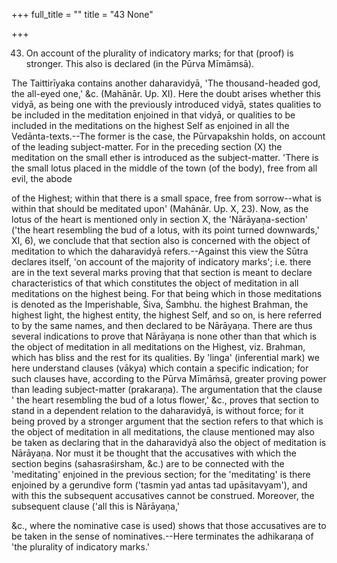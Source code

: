 +++
full_title = ""
title = "43 None"

+++


43. On account of the plurality of indicatory marks; for that (proof) is stronger. This also is declared (in the Pūrva Mīmāmsā).

The Taittirīyaka contains another daharavidyā, 'The thousand-headed god, the all-eyed one,' &c. (Mahānār. Up. XI). Here the doubt arises whether this vidyā, as being one with the previously introduced vidyā, states qualities to be included in the meditation enjoined in that vidyā, or qualities to be included in the meditations on the highest Self as enjoined in all the Vedānta-texts.--The former is the case, the Pūrvapakshin holds, on account of the leading subject-matter. For in the preceding section (X) the meditation on the small ether is introduced as the subject-matter. 'There is the small lotus placed in the middle of the town (of the body), free from all evil, the abode

of the Highest; within that there is a small space, free from sorrow--what is within that should be meditated upon' (Mahānār. Up. X, 23). Now, as the lotus of the heart is mentioned only in section X, the 'Nārāyaṇa-section' ('the heart resembling the bud of a lotus, with its point turned downwards,' XI, 6), we conclude that that section also is concerned with the object of meditation to which the daharavidyā refers.--Against this view the Sūtra declares itself, 'on account of the majority of indicatory marks'; i.e. there are in the text several marks proving that that section is meant to declare characteristics of that which constitutes the object of meditation in all meditations on the highest being. For that being which in those meditations is denoted as the Imperishable, Śiva, Śambhu. the highest Brahman, the highest light, the highest entity, the highest Self, and so on, is here referred to by the same names, and then declared to be Nārāyaṇa. There are thus several indications to prove that Nārāyaṇa is none other than that which is the object of meditation in all meditations on the Highest, viz. Brahman, which has bliss and the rest for its qualities. By 'linga' (inferential mark) we here understand clauses (vākya) which contain a specific indication; for such clauses have, according to the Pūrva Mīmāṁsā, greater proving power than leading subject-matter (prakaraṇa). The argumentation that the clause ' the heart resembling the bud of a lotus flower,' &c., proves that section to stand in a dependent relation to the daharavidyā, is without force; for it being proved by a stronger argument that the section refers to that which is the object of meditation in all meditations, the clause mentioned may also be taken as declaring that in the daharavidyā also the object of meditation is Nārāyaṇa. Nor must it be thought that the accusatives with which the section begins (sahasraśirsham, &c.) are to be connected with the 'meditating' enjoined in the previous section; for the 'meditating' is there enjoined by a gerundive form ('tasmin yad antas tad upāsitavyam'), and with this the subsequent accusatives cannot be construed. Moreover, the subsequent clause ('all this is Nārāyaṇa,'

 &c., where the nominative case is used) shows that those accusatives are to be taken in the sense of nominatives.--Here terminates the adhikaraṇa of 'the plurality of indicatory marks.'

